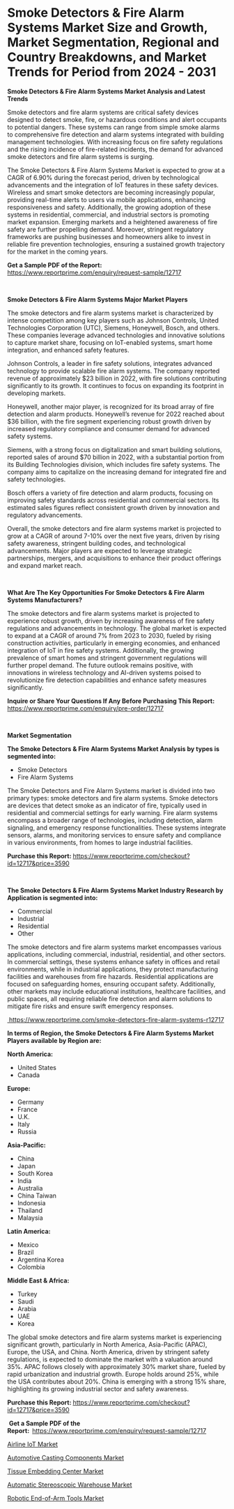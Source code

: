 <p><h1>Smoke Detectors & Fire Alarm Systems Market Size and Growth, Market Segmentation, Regional and Country Breakdowns, and Market Trends for Period from 2024 -  2031</h1></p><p><strong>Smoke Detectors & Fire Alarm Systems Market Analysis and Latest Trends</strong></p>
<p><p>Smoke detectors and fire alarm systems are critical safety devices designed to detect smoke, fire, or hazardous conditions and alert occupants to potential dangers. These systems can range from simple smoke alarms to comprehensive fire detection and alarm systems integrated with building management technologies. With increasing focus on fire safety regulations and the rising incidence of fire-related incidents, the demand for advanced smoke detectors and fire alarm systems is surging.</p><p>The Smoke Detectors & Fire Alarm Systems Market is expected to grow at a CAGR of 6.90% during the forecast period, driven by technological advancements and the integration of IoT features in these safety devices. Wireless and smart smoke detectors are becoming increasingly popular, providing real-time alerts to users via mobile applications, enhancing responsiveness and safety. Additionally, the growing adoption of these systems in residential, commercial, and industrial sectors is promoting market expansion. Emerging markets and a heightened awareness of fire safety are further propelling demand. Moreover, stringent regulatory frameworks are pushing businesses and homeowners alike to invest in reliable fire prevention technologies, ensuring a sustained growth trajectory for the market in the coming years.</p></p>
<p><strong>Get a Sample PDF of the Report:&nbsp;</strong> <a href="https://www.reportprime.com/enquiry/request-sample/12717">https://www.reportprime.com/enquiry/request-sample/12717</a></p>
<p>&nbsp;</p>
<p><strong>Smoke Detectors & Fire Alarm Systems Major Market Players</strong></p>
<p><p>The smoke detectors and fire alarm systems market is characterized by intense competition among key players such as Johnson Controls, United Technologies Corporation (UTC), Siemens, Honeywell, Bosch, and others. These companies leverage advanced technologies and innovative solutions to capture market share, focusing on IoT-enabled systems, smart home integration, and enhanced safety features.</p><p>Johnson Controls, a leader in fire safety solutions, integrates advanced technology to provide scalable fire alarm systems. The company reported revenue of approximately $23 billion in 2022, with fire solutions contributing significantly to its growth. It continues to focus on expanding its footprint in developing markets.</p><p>Honeywell, another major player, is recognized for its broad array of fire detection and alarm products. Honeywell’s revenue for 2022 reached about $36 billion, with the fire segment experiencing robust growth driven by increased regulatory compliance and consumer demand for advanced safety systems.</p><p>Siemens, with a strong focus on digitalization and smart building solutions, reported sales of around $70 billion in 2022, with a substantial portion from its Building Technologies division, which includes fire safety systems. The company aims to capitalize on the increasing demand for integrated fire and safety technologies.</p><p>Bosch offers a variety of fire detection and alarm products, focusing on improving safety standards across residential and commercial sectors. Its estimated sales figures reflect consistent growth driven by innovation and regulatory advancements.</p><p>Overall, the smoke detectors and fire alarm systems market is projected to grow at a CAGR of around 7-10% over the next five years, driven by rising safety awareness, stringent building codes, and technological advancements. Major players are expected to leverage strategic partnerships, mergers, and acquisitions to enhance their product offerings and expand market reach.</p></p>
<p>&nbsp;</p>
<p><strong>What Are The Key Opportunities For Smoke Detectors & Fire Alarm Systems Manufacturers?</strong></p>
<p><p>The smoke detectors and fire alarm systems market is projected to experience robust growth, driven by increasing awareness of fire safety regulations and advancements in technology. The global market is expected to expand at a CAGR of around 7% from 2023 to 2030, fueled by rising construction activities, particularly in emerging economies, and enhanced integration of IoT in fire safety systems. Additionally, the growing prevalence of smart homes and stringent government regulations will further propel demand. The future outlook remains positive, with innovations in wireless technology and AI-driven systems poised to revolutionize fire detection capabilities and enhance safety measures significantly.</p></p>
<p><strong>Inquire or Share Your Questions If Any Before Purchasing This Report:</strong> <a href="https://www.reportprime.com/enquiry/pre-order/12717">https://www.reportprime.com/enquiry/pre-order/12717</a></p>
<p>&nbsp;</p>
<p><strong>Market Segmentation</strong></p>
<p><strong>The Smoke Detectors & Fire Alarm Systems Market Analysis by types is segmented into:</strong></p>
<p><ul><li>Smoke Detectors</li><li>Fire Alarm Systems</li></ul></p>
<p><p>The Smoke Detectors and Fire Alarm Systems market is divided into two primary types: smoke detectors and fire alarm systems. Smoke detectors are devices that detect smoke as an indicator of fire, typically used in residential and commercial settings for early warning. Fire alarm systems encompass a broader range of technologies, including detection, alarm signaling, and emergency response functionalities. These systems integrate sensors, alarms, and monitoring services to ensure safety and compliance in various environments, from homes to large industrial facilities.</p></p>
<p><strong>Purchase this Report:&nbsp;</strong><a href="https://www.reportprime.com/checkout?id=12717&price=3590">https://www.reportprime.com/checkout?id=12717&price=3590</a></p>
<p>&nbsp;</p>
<p><strong>The Smoke Detectors & Fire Alarm Systems Market Industry Research by Application is segmented into:</strong></p>
<p><ul><li>Commercial</li><li>Industrial</li><li>Residential</li><li>Other</li></ul></p>
<p><p>The smoke detectors and fire alarm systems market encompasses various applications, including commercial, industrial, residential, and other sectors. In commercial settings, these systems enhance safety in offices and retail environments, while in industrial applications, they protect manufacturing facilities and warehouses from fire hazards. Residential applications are focused on safeguarding homes, ensuring occupant safety. Additionally, other markets may include educational institutions, healthcare facilities, and public spaces, all requiring reliable fire detection and alarm solutions to mitigate fire risks and ensure swift emergency responses.</p></p>
<p><a href="https://www.reportprime.com/smoke-detectors-fire-alarm-systems-r12717">&nbsp;https://www.reportprime.com/smoke-detectors-fire-alarm-systems-r12717</a></p>
<p><strong>In terms of Region, the Smoke Detectors & Fire Alarm Systems Market Players available by Region are:</strong></p>
<p>
    <p> <strong> North America: </strong>
        <ul>
            <li>United States</li>
            <li>Canada</li>
        </ul>
        </p> 
    <p> <strong> Europe: </strong>
        <ul>
            <li>Germany</li>
            <li>France</li>
            <li>U.K.</li>
            <li>Italy</li>
            <li>Russia</li>
        </ul>
        </p> 
    <p> <strong> Asia-Pacific: </strong>
        <ul>
            <li>China</li>
            <li>Japan</li>
            <li>South Korea</li>
            <li>India</li>
            <li>Australia</li>
            <li>China Taiwan</li>
            <li>Indonesia</li>
            <li>Thailand</li>
            <li>Malaysia</li>
        </ul>
        </p> 
    <p> <strong> Latin America: </strong>
        <ul>
            <li>Mexico</li>
            <li>Brazil</li>
            <li>Argentina Korea</li>
            <li>Colombia</li>
        </ul>
        </p> 
    <p> <strong> Middle East & Africa: </strong>
        <ul>
            <li>Turkey</li>
            <li>Saudi</li>
            <li>Arabia</li>
            <li>UAE</li>
            <li>Korea</li>
        </ul>
    </p>
    </p>
<p><p>The global smoke detectors and fire alarm systems market is experiencing significant growth, particularly in North America, Asia-Pacific (APAC), Europe, the USA, and China. North America, driven by stringent safety regulations, is expected to dominate the market with a valuation around 35%. APAC follows closely with approximately 30% market share, fueled by rapid urbanization and industrial growth. Europe holds around 25%, while the USA contributes about 20%. China is emerging with a strong 15% share, highlighting its growing industrial sector and safety awareness.</p></p>
<p><strong>Purchase this Report: </strong><a href="https://www.reportprime.com/checkout?id=12717&price=3590">https://www.reportprime.com/checkout?id=12717&price=3590</a></p>
<p>&nbsp;<strong>Get a Sample PDF of the Report:&nbsp;&nbsp;</strong><a href="https://www.reportprime.com/enquiry/request-sample/12717">https://www.reportprime.com/enquiry/request-sample/12717</a></p>
<p><strong></strong></p>
<p><p><a href="https://www.linkedin.com/pulse/airline-iot-market-research-report-forecast-growth-prospects-j8m1c?trackingId=CtSzxF3mRse8bPkJbew5%2BA%3D%3D">Airline IoT Market</a></p><p><a href="https://medium.com/@sheetal.reportprime/automotive-casting-components-market-size-growth-trends-and-industry-analysis-by-type-by-d29e11780b26">Automotive Casting Components Market</a></p><p><a href="https://medium.com/@sheetal.reportprime/tissue-embedding-center-market-evolution-global-trends-and-regional-dynamics-2024-2031-5ba3be8fed95">Tissue Embedding Center Market</a></p><p><a href="https://issuu.com/reportprime-2/docs/automatic-stereoscopic-warehouse-ma_bb2b95aa23e6d8">Automatic Stereoscopic Warehouse Market</a></p><p><a href="https://issuu.com/reportprime-2/docs/robotic-end-of-arm-tools-market-siz_a339177b70e21f">Robotic End-of-Arm Tools Market</a></p></p>